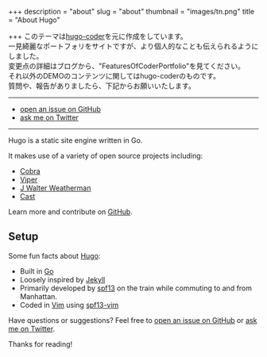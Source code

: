 +++
description = "about"
slug = "about"
thumbnail = "images/tn.png"
title = "About Hugo"

+++
このテーマは[hugo-coder](https://github.com/luizdepra/hugo-coder)を元に作成をしています。  
一見綺麗なポートフォリをサイトですが、より個人的なことも伝えられるようにしました。  
変更点の詳細はブログから、"FeaturesOfCoderPortfolio"を見てください。  
それ以外のDEMOのコンテンツに関してはhugo-coderのものです。  
質問や、報告がありましたら、下記からお願いいたします。

***

* [open an issue on GitHub](https://github.com/naro143/hugo-coder-portfolio/issues/new)
* [ask me on Twitter](https://twitter.com/naro143)

***

Hugo is a static site engine written in Go.

It makes use of a variety of open source projects including:

* [Cobra](https://github.com/spf13/cobra)
* [Viper](https://github.com/spf13/viper)
* [J Walter Weatherman](https://github.com/spf13/jWalterWeatherman)
* [Cast](https://github.com/spf13/cast)

Learn more and contribute on [GitHub](https://github.com/spf13).

## Setup

Some fun facts about [Hugo](http://gohugo.io/):

* Built in [Go](http://golang.org/)
* Loosely inspired by [Jekyll](http://jekyllrb.com/)
* Primarily developed by [spf13](http://spf13.com/) on the train while commuting to and from Manhattan.
* Coded in [Vim](http://vim.org) using [spf13-vim](http://vim.spf13.com/)

Have questions or suggestions? Feel free to [open an issue on GitHub](https://github.com/spf13/hugo/issues/new) or [ask me on Twitter](https://twitter.com/spf13).

Thanks for reading!